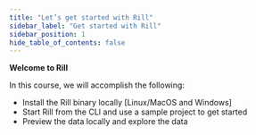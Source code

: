 ```yaml
---
title: "Let’s get started with Rill"
sidebar_label: "Get started with Rill"
sidebar_position: 1
hide_table_of_contents: false
---
```


**Welcome to Rill**


In this course, we will accomplish the following:

- Install the Rill binary locally [Linux/MacOS and Windows]
- Start Rill from the CLI and use a sample project to get started
- Preview the data locally and explore the data

